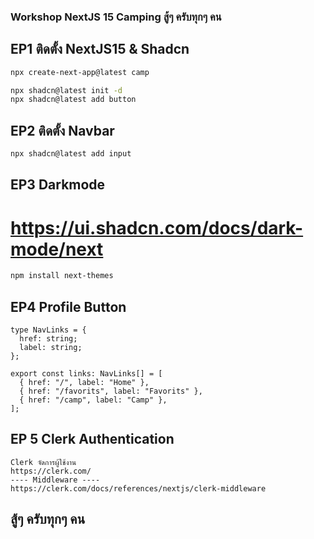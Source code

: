 ### Workshop NextJS 15 Camping สู้ๆ ครับทุกๆ คน

## EP1 ติดตั้ง NextJS15 & Shadcn

```bash
npx create-next-app@latest camp

npx shadcn@latest init -d
npx shadcn@latest add button
```

## EP2 ติดตั้ง Navbar

```bash
npx shadcn@latest add input
```

## EP3 Darkmode

# https://ui.shadcn.com/docs/dark-mode/next

```bash
npm install next-themes
```

## EP4 Profile Button

```tsx
type NavLinks = {
  href: string;
  label: string;
};

export const links: NavLinks[] = [
  { href: "/", label: "Home" },
  { href: "/favorits", label: "Favorits" },
  { href: "/camp", label: "Camp" },
];
```

## EP 5 Clerk Authentication
```plaintext
Clerk จัดการผู้ใช้งาน
https://clerk.com/
---- Middleware ----
https://clerk.com/docs/references/nextjs/clerk-middleware
```

## สู้ๆ ครับทุกๆ คน
